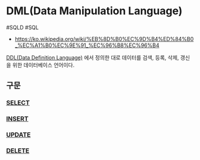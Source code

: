 # DML(Data Manipulation Language)

#SQLD #SQL 

- https://ko.wikipedia.org/wiki/%EB%8D%B0%EC%9D%B4%ED%84%B0_%EC%A1%B0%EC%9E%91_%EC%96%B8%EC%96%B4

[DDL(Data Definition Language)](../DDL/DDL(Data%20Definition%20Language).md) 에서 정의한 대로 데이터를 검색, 등록, 삭제, 갱신을 위한 데이터베이스 언어이다.

## 구문

### [SELECT](SELECT.md)

### [INSERT](INSERT.md)

### [UPDATE](UPDATE.md)

### [DELETE](DELETE.md)


	